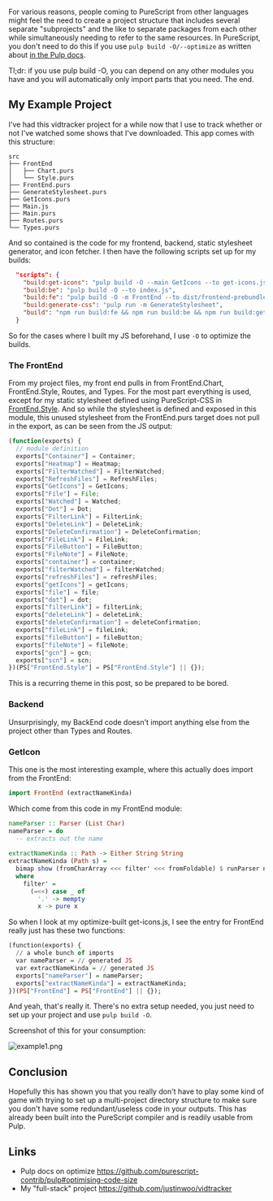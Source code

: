 For various reasons, people coming to PureScript from other languages might feel the need to create a project structure that includes several separate "subprojects" and the like to separate packages from each other while simultaneously needing to refer to the same resources. In PureScript, you don't need to do this if you use `pulp build -O/--optimize` as written about [in the Pulp docs](https://github.com/purescript-contrib/pulp#optimising-code-size).

Tl;dr: if you use pulp build -O, you can depend on any other modules you have and you will automatically only import parts that you need. The end.

## My Example Project

I've had this vidtracker project for a while now that I use to track whether or not I've watched some shows that I've downloaded. This app comes with this structure:

```
src
├── FrontEnd
│   ├── Chart.purs
│   └── Style.purs
├── FrontEnd.purs
├── GenerateStylesheet.purs
├── GetIcons.purs
├── Main.js
├── Main.purs
├── Routes.purs
└── Types.purs
```

And so contained is the code for my frontend, backend, static stylesheet generator, and icon fetcher. I then have the following scripts set up for my builds:

```json
  "scripts": {
    "build:get-icons": "pulp build -O --main GetIcons --to get-icons.js",
    "build:be": "pulp build -O --to index.js",
    "build:fe": "pulp build -O -m FrontEnd --to dist/frontend-prebundle.js && webpack -p",
    "build:generate-css": "pulp run -m GenerateStylesheet",
    "build": "npm run build:fe && npm run build:be && npm run build:get-icons && npm run build:generate-css"
  }
```

So for the cases where I built my JS beforehand, I use `-O` to optimize the builds.

### The FrontEnd

From my project files, my front end pulls in from FrontEnd.Chart, FrontEnd.Style, Routes, and Types. For the most part everything is used, except for my static stylesheet defined using PureScript-CSS in [FrontEnd.Style](https://github.com/justinwoo/vidtracker/blob/a6b684b7cb903a2ffdd5c4764d746f8fb7ca2a72/src/FrontEnd/Style.purs#L63). And so while the stylesheet is defined and exposed in this module, this unused stylesheet from the FrontEnd.purs target does not pull in the export, as can be seen from the JS output:

```js
(function(exports) {
  // module definition
  exports["Container"] = Container;
  exports["Heatmap"] = Heatmap;
  exports["FilterWatched"] = FilterWatched;
  exports["RefreshFiles"] = RefreshFiles;
  exports["GetIcons"] = GetIcons;
  exports["File"] = File;
  exports["Watched"] = Watched;
  exports["Dot"] = Dot;
  exports["FilterLink"] = FilterLink;
  exports["DeleteLink"] = DeleteLink;
  exports["DeleteConfirmation"] = DeleteConfirmation;
  exports["FileLink"] = FileLink;
  exports["FileButton"] = FileButton;
  exports["FileNote"] = FileNote;
  exports["container"] = container;
  exports["filterWatched"] = filterWatched;
  exports["refreshFiles"] = refreshFiles;
  exports["getIcons"] = getIcons;
  exports["file"] = file;
  exports["dot"] = dot;
  exports["filterLink"] = filterLink;
  exports["deleteLink"] = deleteLink;
  exports["deleteConfirmation"] = deleteConfirmation;
  exports["fileLink"] = fileLink;
  exports["fileButton"] = fileButton;
  exports["fileNote"] = fileNote;
  exports["gcn"] = gcn;
  exports["scn"] = scn;
})(PS["FrontEnd.Style"] = PS["FrontEnd.Style"] || {});
```

This is a recurring theme in this post, so be prepared to be bored.

### Backend

Unsurprisingly, my BackEnd code doesn't import anything else from the project other than Types and Routes.

### GetIcon

This one is the most interesting example, where this actually does import from the FrontEnd:

```hs
import FrontEnd (extractNameKinda)
```

Which come from this code in my FrontEnd module:

```hs
nameParser :: Parser (List Char)
nameParser = do
  -- extracts out the name
  
extractNameKinda :: Path -> Either String String
extractNameKinda (Path s) =
  bimap show (fromCharArray <<< filter' <<< fromFoldable) $ runParser nameParser s
  where
    filter' =
      (=<<) case _ of
        '.' -> mempty
        x -> pure x
```

So when I look at my optimize-built get-icons.js, I see the entry for FrontEnd really just has these two functions:

```hs
(function(exports) {
  // a whole bunch of imports
  var nameParser = // generated JS
  var extractNameKinda = // generated JS
  exports["nameParser"] = nameParser;
  exports["extractNameKinda"] = extractNameKinda;
})(PS["FrontEnd"] = PS["FrontEnd"] || {});
```

And yeah, that's really it. There's no extra setup needed, you just need to set up your project and use `pulp build -O`.

Screenshot of this for your consumption:

![example1.png](https://qiita-image-store.s3.amazonaws.com/0/42481/92e433fd-500c-4cd4-a3be-8f1629f1ecb0.png)

## Conclusion

Hopefully this has shown you that you really don't have to play some kind of game with trying to set up a multi-project directory structure to make sure you don't have some redundant/useless code in your outputs. This has already been built into the PureScript compiler and is readily usable from Pulp.

## Links

* Pulp docs on optimize https://github.com/purescript-contrib/pulp#optimising-code-size
* My "full-stack" project https://github.com/justinwoo/vidtracker
